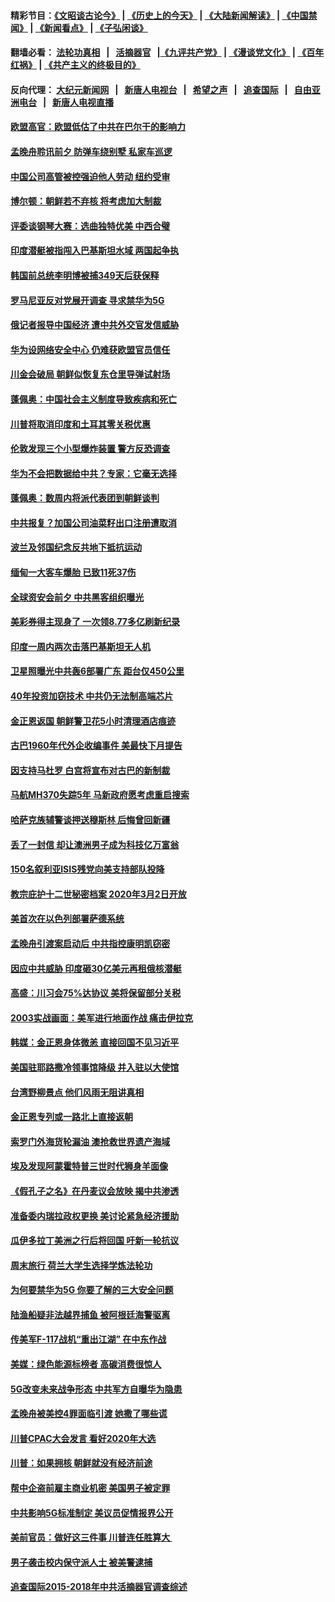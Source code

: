 #### 精彩节目：[《文昭谈古论今》](http://139.180.197.195/wenzhao) | [《历史上的今天》](http://139.180.197.195/today-in-history) | [《大陆新闻解读》](http://139.180.197.195/ntdtv-comedy) | [《中国禁闻》](http://139.180.197.195/ntdtv-news) | [《新闻看点》](http://139.180.197.195/news-insight) | [《子弘闲谈》](http://139.180.197.195/zihongxiantan/) 

 #### 翻墙必看： [法轮功真相](http://139.180.197.195:10000/videos/truth.html) &nbsp;&nbsp;|&nbsp;&nbsp; [活摘器官](http://139.180.197.195:10000/videos/res/Organs/) &nbsp;&nbsp;|[《九评共产党》](http://139.180.197.195:10000/videos/jiuping) | [《漫谈党文化》](http://139.180.197.195:10000/videos/mtdwh) | [《百年红祸》](http://139.180.197.195:10000/videos/bnhh) | [《共产主义的终极目的》](http://139.180.197.195:10000/videos/res/zjmd) 

 #### 反向代理： [大纪元新闻网](http://139.180.197.195:10080/) &nbsp;&nbsp;|&nbsp;&nbsp; [新唐人电视台](http://139.180.197.195:8000/) &nbsp;&nbsp;|&nbsp;&nbsp; [希望之声](http://139.180.197.195:8200/) &nbsp;&nbsp;|&nbsp;&nbsp; [追查国际](http://139.180.197.195:10010/) &nbsp;&nbsp;|&nbsp;&nbsp; [自由亚洲电台](http://139.180.197.195:9800/) &nbsp;&nbsp;|&nbsp;&nbsp; [新唐人电视直播](http://139.180.197.195/) 

#### [欧盟高官：欧盟低估了中共在巴尔干的影响力](../pages/nsc418/n11093198.md?t=03061536) 

#### [孟晚舟聆讯前夕 防弹车绕别墅 私家车巡逻](../pages/nsc418/n11092908.md?t=03061536) 

#### [中国公司高管被控强迫他人劳动 纽约受审](../pages/nsc418/n11093169.md?t=03061536) 

#### [博尔顿：朝鲜若不弃核 将考虑加大制裁](../pages/nsc418/n11092832.md?t=03061536) 

#### [评委谈钢琴大赛：选曲独特优美 中西合璧](../pages/nsc418/n11090263.md?t=03061536) 

#### [印度潜艇被指闯入巴基斯坦水域 两国起争执](../pages/nsc418/n11092470.md?t=03061536) 

#### [韩国前总统李明博被捕349天后获保释](../pages/nsc418/n11092076.md?t=03061536) 

#### [罗马尼亚反对党展开调查 寻求禁华为5G](../pages/nsc418/n11091992.md?t=03061536) 

#### [俄记者报导中国经济 遭中共外交官发信威胁](../pages/nsc418/n11091467.md?t=03061536) 

#### [华为设网络安全中心 仍难获欧盟官员信任](../pages/nsc418/n11091608.md?t=03061536) 

#### [川金会破局 朝鲜似恢复东仓里导弹试射场](../pages/nsc418/n11091351.md?t=03061536) 

#### [蓬佩奥：中国社会主义制度导致疾病和死亡](../pages/nsc418/n11091541.md?t=03061536) 

#### [川普将取消印度和土耳其零关税优惠](../pages/nsc418/n11091250.md?t=03061536) 

#### [伦敦发现三个小型爆炸装置 警方反恐调查](../pages/nsc418/n11091372.md?t=03061536) 

#### [华为不会把数据给中共？专家：它毫无选择](../pages/nsc418/n11091261.md?t=03061536) 

#### [蓬佩奥：数周内将派代表团到朝鲜谈判](../pages/nsc418/n11091119.md?t=03061536) 

#### [中共报复？加国公司油菜籽出口注册遭取消](../pages/nsc418/n11091124.md?t=03061536) 

#### [波兰及邻国纪念反共地下抵抗运动](../pages/nsc418/n11090856.md?t=03061536) 

#### [缅甸一大客车爆胎 已致11死37伤](../pages/nsc418/n11090678.md?t=03061536) 

#### [全球资安会前夕 中共黑客组织曝光](../pages/nsc418/n11090758.md?t=03061536) 

#### [美彩券得主现身了 一次领8.77多亿刷新纪录](../pages/nsc418/n11090714.md?t=03061536) 

#### [印度一周内两次击落巴基斯坦无人机](../pages/nsc418/n11090668.md?t=03061536) 

#### [卫星照曝光中共轰6部署广东 距台仅450公里](../pages/nsc418/n11090272.md?t=03061536) 

#### [40年投资加窃技术 中共仍无法制高端芯片](../pages/nsc418/n11089086.md?t=03061536) 

#### [金正恩返国 朝鲜警卫花5小时清理酒店痕迹](../pages/nsc418/n11089361.md?t=03061536) 

#### [古巴1960年代外企收编事件 美最快下月提告](../pages/nsc418/n11089128.md?t=03061536) 

#### [因支持马杜罗 白宫将宣布对古巴的新制裁](../pages/nsc418/n11089363.md?t=03061536) 

#### [马航MH370失踪5年 马新政府愿考虑重启搜索](../pages/nsc418/n11089328.md?t=03061536) 

#### [哈萨克族辅警谈押送穆斯林 后悔曾回新疆](../pages/nsc418/n11089259.md?t=03061536) 

#### [丢了一封信 却让澳洲男子成为科技亿万富翁](../pages/nsc418/n11089044.md?t=03061536) 

#### [150名叙利亚ISIS残党向美支持部队投降](../pages/nsc418/n11088993.md?t=03061536) 

#### [教宗庇护十二世秘密档案 2020年3月2日开放](../pages/nsc418/n11088854.md?t=03061536) 

#### [美首次在以色列部署萨德系统](../pages/nsc418/n11088830.md?t=03061536) 

#### [孟晚舟引渡案启动后 中共指控康明凯窃密](../pages/nsc418/n11088748.md?t=03061536) 

#### [因应中共威胁 印度砸30亿美元再租俄核潜艇](../pages/nsc418/n11088345.md?t=03061536) 

#### [高盛：川习会75%达协议 美将保留部分关税](../pages/nsc418/n11088120.md?t=03061536) 

#### [2003实战画面：美军进行地面作战 痛击伊拉克](../pages/nsc418/n11088010.md?t=03061536) 

#### [韩媒：金正恩身体微恙 直接回国不见习近平](../pages/nsc418/n11087635.md?t=03061536) 

#### [美国驻耶路撒冷领事馆降级 并入驻以大使馆](../pages/nsc418/n11087300.md?t=03061536) 

#### [台湾野柳景点 他们风雨无阻讲真相](../pages/nsc418/n11081632.md?t=03061536) 

#### [金正恩专列或一路北上直接返朝](../pages/nsc418/n11086961.md?t=03061536) 

#### [索罗门外海货轮漏油 澳抢救世界遗产海域](../pages/nsc418/n11086399.md?t=03061536) 

#### [埃及发现阿蒙霍特普三世时代狮身羊面像](../pages/nsc418/n11086401.md?t=03061536) 

#### [《假孔子之名》在丹麦议会放映 揭中共渗透](../pages/nsc418/n11085212.md?t=03061536) 

#### [准备委内瑞拉政权更换 美讨论紧急经济援助](../pages/nsc418/n11086396.md?t=03061536) 

#### [瓜伊多拉丁美洲之行后将回国 吁新一轮抗议](../pages/nsc418/n11086042.md?t=03061536) 

#### [周末旅行 荷兰大学生选择学炼法轮功](../pages/nsc418/n11083981.md?t=03061536) 

#### [为何要禁华为5G 你要了解的三大安全问题](../pages/nsc418/n11080881.md?t=03061536) 

#### [陆渔船疑非法越界捕鱼 被阿根廷海警驱离](../pages/nsc418/n11085580.md?t=03061536) 

#### [传美军F-117战机“重出江湖” 在中东作战](../pages/nsc418/n11085560.md?t=03061536) 

#### [美媒：绿色能源标榜者 高碳消费很惊人](../pages/nsc418/n11085202.md?t=03061536) 

#### [5G改变未来战争形态 中共军方自曝华为隐患](../pages/nsc418/n11080193.md?t=03061536) 

#### [孟晚舟被美控4罪面临引渡 她撒了哪些谎](../pages/nsc418/n11084821.md?t=03061536) 

#### [川普CPAC大会发言 看好2020年大选](../pages/nsc418/n11084682.md?t=03061536) 

#### [川普：如果拥核 朝鲜就没有经济前途](../pages/nsc418/n11084624.md?t=03061536) 

#### [帮中企盗前雇主商业机密 美国男子被定罪](../pages/nsc418/n11084590.md?t=03061536) 

#### [中共影响5G标准制定 美议员促情报界公开](../pages/nsc418/n11084422.md?t=03061536) 

#### [美前官员：做好这三件事 川普连任胜算大 ](../pages/nsc418/n11083314.md?t=03061536) 

#### [男子袭击校内保守派人士 被美警逮捕](../pages/nsc418/n11083471.md?t=03061536) 

#### [追查国际2015-2018年中共活摘器官调查综述](../pages/nsc418/n11080029.md?t=03061536) 

